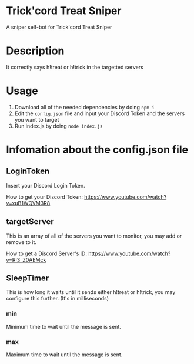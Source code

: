 # Trick'cord Treat Sniper
A sniper self-bot for Trick'cord Treat Sniper

# Description
It correctly says h!treat or h!trick in the targetted servers

# Usage
1. Download all of the needed dependencies by doing `npm i`
2. Edit the `config.json` file and input your Discord Token and the servers you want to target
3. Run index.js by doing `node index.js`

# Infomation about the config.json file

## LoginToken
Insert your Discord Login Token.

How to get your Discord Token: https://www.youtube.com/watch?v=xuB1WQVM3R8

## targetServer
This is an array of all of the servers you want to monitor, you may add or remove to it. 

How to get a Discord Server's ID: https://www.youtube.com/watch?v=RI3_Z0AEMck

## SleepTimer
This is how long it waits until it sends either h!treat or h!trick, you may configure this further. (It's in milliseconds)

### min
Minimum time to wait until the message is sent.

### max
Maximum time to wait until the message is sent.
